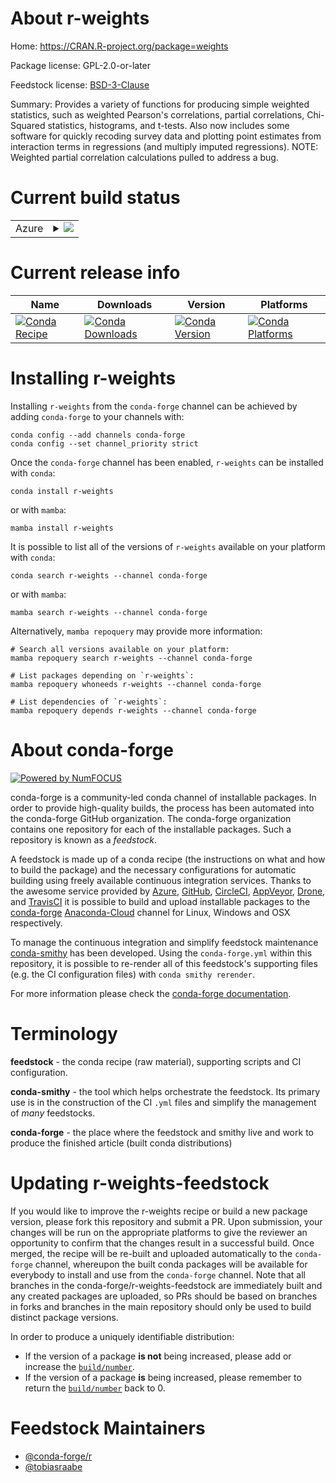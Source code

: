 About r-weights
===============

Home: https://CRAN.R-project.org/package=weights

Package license: GPL-2.0-or-later

Feedstock license: [BSD-3-Clause](https://github.com/conda-forge/r-weights-feedstock/blob/main/LICENSE.txt)

Summary: Provides a variety of functions for producing simple weighted statistics, such as weighted Pearson's correlations, partial correlations, Chi-Squared statistics, histograms, and t-tests.  Also now includes some software for quickly recoding survey data and plotting point estimates from interaction terms in regressions (and multiply imputed regressions). NOTE: Weighted partial correlation calculations pulled to address a bug.

Current build status
====================


<table>
    
  <tr>
    <td>Azure</td>
    <td>
      <details>
        <summary>
          <a href="https://dev.azure.com/conda-forge/feedstock-builds/_build/latest?definitionId=12071&branchName=main">
            <img src="https://dev.azure.com/conda-forge/feedstock-builds/_apis/build/status/r-weights-feedstock?branchName=main">
          </a>
        </summary>
        <table>
          <thead><tr><th>Variant</th><th>Status</th></tr></thead>
          <tbody><tr>
              <td>linux_64_r_base4.1</td>
              <td>
                <a href="https://dev.azure.com/conda-forge/feedstock-builds/_build/latest?definitionId=12071&branchName=main">
                  <img src="https://dev.azure.com/conda-forge/feedstock-builds/_apis/build/status/r-weights-feedstock?branchName=main&jobName=linux&configuration=linux_64_r_base4.1" alt="variant">
                </a>
              </td>
            </tr><tr>
              <td>linux_64_r_base4.2</td>
              <td>
                <a href="https://dev.azure.com/conda-forge/feedstock-builds/_build/latest?definitionId=12071&branchName=main">
                  <img src="https://dev.azure.com/conda-forge/feedstock-builds/_apis/build/status/r-weights-feedstock?branchName=main&jobName=linux&configuration=linux_64_r_base4.2" alt="variant">
                </a>
              </td>
            </tr><tr>
              <td>osx_64_r_base4.1</td>
              <td>
                <a href="https://dev.azure.com/conda-forge/feedstock-builds/_build/latest?definitionId=12071&branchName=main">
                  <img src="https://dev.azure.com/conda-forge/feedstock-builds/_apis/build/status/r-weights-feedstock?branchName=main&jobName=osx&configuration=osx_64_r_base4.1" alt="variant">
                </a>
              </td>
            </tr><tr>
              <td>osx_64_r_base4.2</td>
              <td>
                <a href="https://dev.azure.com/conda-forge/feedstock-builds/_build/latest?definitionId=12071&branchName=main">
                  <img src="https://dev.azure.com/conda-forge/feedstock-builds/_apis/build/status/r-weights-feedstock?branchName=main&jobName=osx&configuration=osx_64_r_base4.2" alt="variant">
                </a>
              </td>
            </tr><tr>
              <td>win_64</td>
              <td>
                <a href="https://dev.azure.com/conda-forge/feedstock-builds/_build/latest?definitionId=12071&branchName=main">
                  <img src="https://dev.azure.com/conda-forge/feedstock-builds/_apis/build/status/r-weights-feedstock?branchName=main&jobName=win&configuration=win_64_" alt="variant">
                </a>
              </td>
            </tr>
          </tbody>
        </table>
      </details>
    </td>
  </tr>
</table>

Current release info
====================

| Name | Downloads | Version | Platforms |
| --- | --- | --- | --- |
| [![Conda Recipe](https://img.shields.io/badge/recipe-r--weights-green.svg)](https://anaconda.org/conda-forge/r-weights) | [![Conda Downloads](https://img.shields.io/conda/dn/conda-forge/r-weights.svg)](https://anaconda.org/conda-forge/r-weights) | [![Conda Version](https://img.shields.io/conda/vn/conda-forge/r-weights.svg)](https://anaconda.org/conda-forge/r-weights) | [![Conda Platforms](https://img.shields.io/conda/pn/conda-forge/r-weights.svg)](https://anaconda.org/conda-forge/r-weights) |

Installing r-weights
====================

Installing `r-weights` from the `conda-forge` channel can be achieved by adding `conda-forge` to your channels with:

```
conda config --add channels conda-forge
conda config --set channel_priority strict
```

Once the `conda-forge` channel has been enabled, `r-weights` can be installed with `conda`:

```
conda install r-weights
```

or with `mamba`:

```
mamba install r-weights
```

It is possible to list all of the versions of `r-weights` available on your platform with `conda`:

```
conda search r-weights --channel conda-forge
```

or with `mamba`:

```
mamba search r-weights --channel conda-forge
```

Alternatively, `mamba repoquery` may provide more information:

```
# Search all versions available on your platform:
mamba repoquery search r-weights --channel conda-forge

# List packages depending on `r-weights`:
mamba repoquery whoneeds r-weights --channel conda-forge

# List dependencies of `r-weights`:
mamba repoquery depends r-weights --channel conda-forge
```


About conda-forge
=================

[![Powered by
NumFOCUS](https://img.shields.io/badge/powered%20by-NumFOCUS-orange.svg?style=flat&colorA=E1523D&colorB=007D8A)](https://numfocus.org)

conda-forge is a community-led conda channel of installable packages.
In order to provide high-quality builds, the process has been automated into the
conda-forge GitHub organization. The conda-forge organization contains one repository
for each of the installable packages. Such a repository is known as a *feedstock*.

A feedstock is made up of a conda recipe (the instructions on what and how to build
the package) and the necessary configurations for automatic building using freely
available continuous integration services. Thanks to the awesome service provided by
[Azure](https://azure.microsoft.com/en-us/services/devops/), [GitHub](https://github.com/),
[CircleCI](https://circleci.com/), [AppVeyor](https://www.appveyor.com/),
[Drone](https://cloud.drone.io/welcome), and [TravisCI](https://travis-ci.com/)
it is possible to build and upload installable packages to the
[conda-forge](https://anaconda.org/conda-forge) [Anaconda-Cloud](https://anaconda.org/)
channel for Linux, Windows and OSX respectively.

To manage the continuous integration and simplify feedstock maintenance
[conda-smithy](https://github.com/conda-forge/conda-smithy) has been developed.
Using the ``conda-forge.yml`` within this repository, it is possible to re-render all of
this feedstock's supporting files (e.g. the CI configuration files) with ``conda smithy rerender``.

For more information please check the [conda-forge documentation](https://conda-forge.org/docs/).

Terminology
===========

**feedstock** - the conda recipe (raw material), supporting scripts and CI configuration.

**conda-smithy** - the tool which helps orchestrate the feedstock.
                   Its primary use is in the construction of the CI ``.yml`` files
                   and simplify the management of *many* feedstocks.

**conda-forge** - the place where the feedstock and smithy live and work to
                  produce the finished article (built conda distributions)


Updating r-weights-feedstock
============================

If you would like to improve the r-weights recipe or build a new
package version, please fork this repository and submit a PR. Upon submission,
your changes will be run on the appropriate platforms to give the reviewer an
opportunity to confirm that the changes result in a successful build. Once
merged, the recipe will be re-built and uploaded automatically to the
`conda-forge` channel, whereupon the built conda packages will be available for
everybody to install and use from the `conda-forge` channel.
Note that all branches in the conda-forge/r-weights-feedstock are
immediately built and any created packages are uploaded, so PRs should be based
on branches in forks and branches in the main repository should only be used to
build distinct package versions.

In order to produce a uniquely identifiable distribution:
 * If the version of a package **is not** being increased, please add or increase
   the [``build/number``](https://docs.conda.io/projects/conda-build/en/latest/resources/define-metadata.html#build-number-and-string).
 * If the version of a package **is** being increased, please remember to return
   the [``build/number``](https://docs.conda.io/projects/conda-build/en/latest/resources/define-metadata.html#build-number-and-string)
   back to 0.

Feedstock Maintainers
=====================

* [@conda-forge/r](https://github.com/conda-forge/r/)
* [@tobiasraabe](https://github.com/tobiasraabe/)

